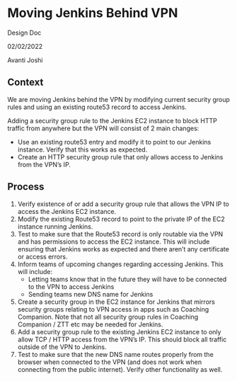 # Moving Jenkins Behind VPN

Design Doc

02/02/2022

Avanti Joshi

## Context
We are moving Jenkins behind the VPN by modifying current security group rules and using an existing route53 record to access Jenkins.

Adding a security group rule to the Jenkins EC2 instance to block HTTP traffic from anywhere but the VPN will consist of 2 main changes:
 - Use an existing route53 entry and modify it to point to our Jenkins instance. Verify that this works as expected.
 - Create an HTTP security group rule that only allows access to Jenkins from the VPN’s IP.  


## Process

1) Verify existence of or add a security group rule that allows the VPN IP to access the Jenkins EC2 instance.
2) Modify the existing Route53 record to point to the private IP of the EC2 instance running Jenkins. 
3) Test to make sure that the Route53 record is only routable via the VPN and has permissions to access the EC2 instance. This will include ensuring that Jenkins works as expected and there aren’t any certificate or access errors. 
4) Inform teams of upcoming changes regarding accessing Jenkins. This will include:
   - Letting teams know that in the future they will have to be connected to the VPN to access Jenkins
   - Sending teams new DNS name for Jenkins 
5) Create a security group in the EC2 instance for Jenkins that mirrors security groups relating to VPN access in apps such as Coaching Companion. Note that not all security group rules in Coaching Companion / ZTT etc may be needed for Jenkins. 
6) Add a security group rule to the existing Jenkins EC2 instance to only allow TCP / HTTP access from the VPN’s IP. This should block all traffic outside of the VPN to Jenkins.
7) Test to make sure that the new DNS name routes properly from the browser when connected to the VPN (and does not work when connecting from the public internet). Verify other functionality as well.  


